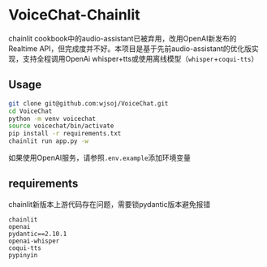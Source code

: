 # VoiceChat-Chainlit

chainlit cookbook中的audio-assistant已被弃用，改用OpenAI新发布的Realtime API，但完成度并不好。本项目是基于先前audio-assistant的优化版实现，支持全程调用OpenAi whisper+tts或使用离线模型（`whisper`+`coqui-tts`）

## Usage

```bash
git clone git@github.com:wjsoj/VoiceChat.git
cd VoiceChat
python -m venv voicechat
source voicechat/bin/activate
pip install -r requirements.txt
chainlit run app.py -w
```

如果使用OpenAI服务，请参照`.env.example`添加环境变量

## requirements

chainlit新版本上游代码存在问题，需要锁pydantic版本避免报错

```
chainlit
openai
pydantic==2.10.1
openai-whisper
coqui-tts
pypinyin
```